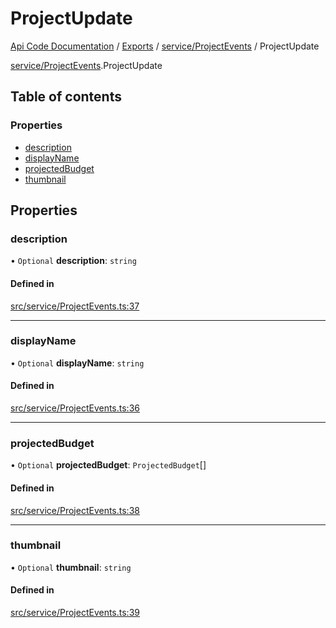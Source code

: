 # ProjectUpdate
 
[Api Code Documentation](../README.md) / [Exports](../modules.md) / [service/ProjectEvents](../modules/service_ProjectEvents.md) / ProjectUpdate

[service/ProjectEvents](../modules/service_ProjectEvents.md).ProjectUpdate

## Table of contents

### Properties

- [description](service_ProjectEvents.ProjectUpdate.md#description)
- [displayName](service_ProjectEvents.ProjectUpdate.md#displayname)
- [projectedBudget](service_ProjectEvents.ProjectUpdate.md#projectedbudget)
- [thumbnail](service_ProjectEvents.ProjectUpdate.md#thumbnail)

## Properties

### description

• `Optional` **description**: `string`

#### Defined in

[src/service/ProjectEvents.ts:37](https://github.com/openkfw/TruBudget/blob/95e6f8a/api/src/service/ProjectEvents.ts#L37)

___

### displayName

• `Optional` **displayName**: `string`

#### Defined in

[src/service/ProjectEvents.ts:36](https://github.com/openkfw/TruBudget/blob/95e6f8a/api/src/service/ProjectEvents.ts#L36)

___

### projectedBudget

• `Optional` **projectedBudget**: `ProjectedBudget`[]

#### Defined in

[src/service/ProjectEvents.ts:38](https://github.com/openkfw/TruBudget/blob/95e6f8a/api/src/service/ProjectEvents.ts#L38)

___

### thumbnail

• `Optional` **thumbnail**: `string`

#### Defined in

[src/service/ProjectEvents.ts:39](https://github.com/openkfw/TruBudget/blob/95e6f8a/api/src/service/ProjectEvents.ts#L39)
